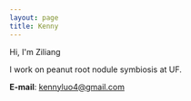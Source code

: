 ```yaml
---
layout: page
title: Kenny
---
```



Hi, I'm Ziliang

I work on peanut root nodule symbiosis at UF.


**E-mail**: kennyluo4@gmail.com



